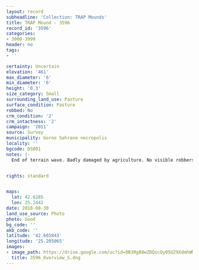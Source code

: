 ```yaml
---
layout: record
subheadline: 'Collection: TRAP Mounds'
title: TRAP Mound - 3596
record_id: '3596'
categories:
- 3000-3999
header: no
tags:
- ''

certainty: Uncertain
elevation: '461'
max_diameter: '6'
min_diameter: '6'
height: '0.3'
size_category: Small
surrounding_land_use: Pasture
surface_condition: Pasture
robbed: No
crm_condition: '2'
crm_intactness: '2'
campaign: '2011'
source: Survey
municipality: Gorno Sahrane necropolis
locality: ''
bgcode: DS001
notes: |-
  End of terrain wave. Badly damaged by agriculture. No visible robbers' trenchs.


rights: standard


maps:
  lat: 42.6285
  lon: 25.2442
date: 2018-08-30
land_use_source: Photo
photo: Good
bg_code: ''
akb_code: ''
latitude: '42.665843'
longitude: '25.205065'
images:
- image_path: https://drive.google.com/uc?id=0B3Rg88wZDQscQy05U29XdmhWMmM
  title: 3596_Overview_S.dng
---
```

